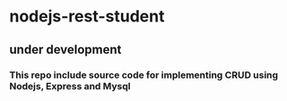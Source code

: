 # nodejs-rest-student
## under development
### This repo include source code for implementing CRUD using Nodejs, Express and Mysql
